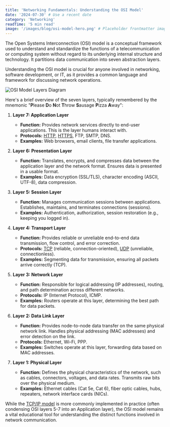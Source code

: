 ```yaml
---
title: 'Networking Fundamentals: Understanding the OSI Model'
date: '2024-07-30' # Use a recent date
category: 'Networking'
readTime: '5 min read'
image: '/images/blog/osi-model-hero.png' # Placeholder frontmatter image
---
```


The Open Systems Interconnection (OSI) model is a conceptual framework used to understand and standardize the functions of a telecommunication or computing system without regard to its underlying internal structure and technology. It partitions data communication into seven abstraction layers.

Understanding the OSI model is crucial for anyone involved in networking, software development, or IT, as it provides a common language and framework for discussing network operations.

![OSI Model Layers Diagram](/images/blog/osi-layers.png)

Here's a brief overview of the seven layers, typically remembered by the mnemonic "**P**lease **D**o **N**ot **T**hrow **S**ausage **P**izza **A**way":

1.  **Layer 7: Application Layer**
    *   **Function:** Provides network services directly to end-user applications. This is the layer humans interact with.
    *   **Protocols:** [HTTP](https://developer.mozilla.org/en-US/docs/Web/HTTP), [HTTPS](https://developer.mozilla.org/en-US/docs/Web/HTTP), FTP, SMTP, DNS.
    *   **Examples:** Web browsers, email clients, file transfer applications.

2.  **Layer 6: Presentation Layer**
    *   **Function:** Translates, encrypts, and compresses data between the application layer and the network format. Ensures data is presented in a usable format.
    *   **Examples:** Data encryption (SSL/TLS), character encoding (ASCII, UTF-8), data compression.

3.  **Layer 5: Session Layer**
    *   **Function:** Manages communication sessions between applications. Establishes, maintains, and terminates connections (sessions).
    *   **Examples:** Authentication, authorization, session restoration (e.g., keeping you logged in).

4.  **Layer 4: Transport Layer**
    *   **Function:** Provides reliable or unreliable end-to-end data transmission, flow control, and error correction.
    *   **Protocols:** [TCP](https://en.wikipedia.org/wiki/Transmission_Control_Protocol) (reliable, connection-oriented), [UDP](https://en.wikipedia.org/wiki/User_Datagram_Protocol) (unreliable, connectionless).
    *   **Examples:** Segmenting data for transmission, ensuring all packets arrive correctly (TCP).

5.  **Layer 3: Network Layer**
    *   **Function:** Responsible for logical addressing (IP addresses), routing, and path determination across different networks.
    *   **Protocols:** IP (Internet Protocol), ICMP.
    *   **Examples:** Routers operate at this layer, determining the best path for data packets.

6.  **Layer 2: Data Link Layer**
    *   **Function:** Provides node-to-node data transfer on the same physical network link. Handles physical addressing (MAC addresses) and error detection on the link.
    *   **Protocols:** Ethernet, Wi-Fi, PPP.
    *   **Examples:** Switches operate at this layer, forwarding data based on MAC addresses.

7.  **Layer 1: Physical Layer**
    *   **Function:** Defines the physical characteristics of the network, such as cables, connectors, voltages, and data rates. Transmits raw bits over the physical medium.
    *   **Examples:** Ethernet cables (Cat 5e, Cat 6), fiber optic cables, hubs, repeaters, network interface cards (NICs).

While the [TCP/IP model](https://en.wikipedia.org/wiki/Internet_protocol_suite) is more commonly implemented in practice (often condensing OSI layers 5-7 into an Application layer), the OSI model remains a vital educational tool for understanding the distinct functions involved in network communication. 